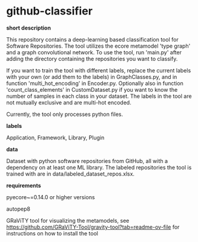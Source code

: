 # github-classifier

**short description**

This repository contains a deep-learning based classification tool for Software Repositories. The tool utilizes the ecore metamodel 'type graph' and a graph convolutional network. To use the tool, run 'main.py' after adding the directory containing the repositories you want to classify.

If you want to train the tool with different labels, replace the current labels with your own (or add them to the labels) in GraphClasses.py, and in function 'multi_hot_encoding' in Encoder.py. Optionally also in function 'count_class_elements' in CustomDataset.py if you want to know the number of samples in each class in your dataset. 
The labels in the tool are not mutually exclusive and are multi-hot encoded.

Currently, the tool only processes python files.

**labels**

Application, Framework, Library, Plugin

**data**

Dataset with python software repositories from GitHub, all with a dependency on at least one ML library.
The labeled repositories the tool is trained with are in data/labeled_dataset_repos.xlsx.

**requirements**

pyecore~=0.14.0 or higher versions

autopep8

GRaViTY tool for visualizing the metamodels, see https://github.com/GRaViTY-Tool/gravity-tool?tab=readme-ov-file for instructions on how to install the tool

